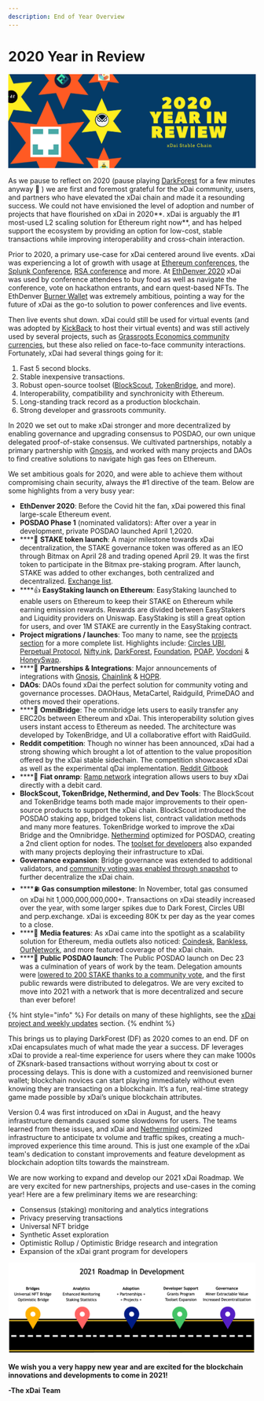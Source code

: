 ```yaml
---
description: End of Year Overview
---
```


# 2020 Year in Review

![](../../../.gitbook/assets/blue-and-orange-bold-stars-new-year-facebook-cover.png)

As we pause to reflect on 2020 \(pause playing [DarkForest](https://dark-forest.online/) for a few minutes anyway 🙂 \) we are first and foremost grateful for the xDai community, users, and partners who have elevated the xDai chain and made it a resounding success. We could not have envisioned the level of adoption and number of projects that have flourished on xDai in 2020**. xDai is arguably the \#1 most-used L2 scaling solution for Ethereum right now**, and has helped support the ecosystem by providing an option for low-cost, stable transactions while improving interoperability and cross-chain interaction.

Prior to 2020, a primary use-case for xDai centered around live events. xDai was experiencing a lot of growth with usage at [Ethereum conferences](../../use-cases/cryptocurrency-for-events-and-conferences/), the [Splunk Conference](../../use-cases/cryptocurrency-for-events-and-conferences/splunk-conference-non-crypto-conference.md), [RSA conference](../../use-cases/cryptocurrency-for-events-and-conferences/rsaconference-2020.md) and more. At [EthDenver 2020](../../use-cases/cryptocurrency-for-events-and-conferences/ethdenver-2020.md) xDai was used by conference attendees to buy food as well as navigate the conference, vote on hackathon entrants, and earn quest-based NFTs. The EthDenver [Burner Wallet](../../../for-users/wallets/burner-wallet/) was extremely ambitious, pointing a way for the future of xDai as the go-to solution to power conferences and live events.

Then live events shut down. xDai could still be used for virtual events \(and was adopted by [KickBack](https://xdai.kickback.events/) to host their virtual events\) and was still actively used by several projects, such as [Grassroots Economics community currencies](../../use-cases/community-currencies.md), but these also relied on face-to-face community interactions. Fortunately, xDai had several things going for it:

1. Fast 5 second blocks.
2. Stable inexpensive transactions.
3. Robust open-source toolset \([BlockScout](https://blockscout.com/xdai/mainnet), [TokenBridge](https://docs.tokenbridge.net/), and more\).
4. Interoperability, compatibility and synchronicity with Ethereum.
5. Long-standing track record as a production blockchain.
6. Strong developer and grassroots community.

In 2020 we set out to make xDai stronger and more decentralized by enabling governance and upgrading consensus to POSDAO, our own unique delegated proof-of-stake consensus. We cultivated partnerships, notably a primary partnership with [Gnosis](https://gnosis.io/), and worked with many projects and DAOs to find creative solutions to navigate high gas fees on Ethereum.

We set ambitious goals for 2020, and were able to achieve them without compromising chain security, always the \#1 directive of the team. Below are some highlights from a very busy year:

* **EthDenver 2020**: Before the Covid hit the fan, xDai powered this final large-scale Ethereum event. 
* **POSDAO Phase 1** \(nominated validators\): After over a year in development, private POSDAO launched April 1,2020.
* \*\*\*\*🥩 **STAKE token launch**: A major milestone towards xDai decentralization, the STAKE governance token was offered as an IEO through Bitmax on April 28 and trading opened April 29. It was the first token to participate in the Bitmax pre-staking program. After launch, STAKE was added to other exchanges, both centralized and decentralized. [Exchange list](https://www.coingecko.com/en/coins/xdai-stake#markets).
* \*\*\*\*👍 **EasyStaking launch on Ethereum**: EasyStaking launched to enable users on Ethereum to keep their STAKE on Ethereum while earning emission rewards. Rewards are divided between EasyStakers and Liquidity providers on Uniswap. EasyStaking is still a great option for users, and over 1M STAKE are currently in the EasyStaking contract.
* **Project migrations / launches**:  Too many to name, see the [projects section](../../project-spotlights/) for a more complete list. Highlights include: [Circles UBI](https://joincircles.net/), [Perpetual Protocol](https://perp.fi/), [Nifty.ink](https://nifty.ink/), [DarkForest](https://dark-forest.online/), [Foundation](https://foundation.app/), [POAP](https://www.poap.xyz/), [Vocdoni](https://blog.vocdoni.io/vocdoni-switched-to-xdai-chain/) & [HoneySwap](https://honeyswap.org/#/swap). 
* \*\*\*\*🤝 **Partnerships & Integrations**: Major announcements of integrations with [Gnosis](https://blog.gnosis.pm/gnosis-protocol-and-xdai-partnership-1de0e48fb14b), [Chainlink](../../project-spotlights/chainlink.md) & [HOPR](https://medium.com/hoprnet/hopr-partners-with-xdai-to-launch-incentivized-testnet-for-network-level-data-privacy-3503721d0374).
* **DAOs**: DAOs found xDai the perfect solution for community voting and governance processes. DAOHaus, MetaCartel, Raidguild, PrimeDAO and others moved their operations.
* \*\*\*\*🌉 **OmniBridge**: The omnibridge lets users to easily transfer any ERC20s between Ethereum and xDai. This interoperability solution gives users instant access to Ethereum as needed. The architecture was developed by TokenBridge, and UI a collaborative effort with RaidGuild.
* **Reddit competition**: Though no winner has been announced, xDai had a strong showing which brought a lot of attention to the value proposition offered by the xDai stable sidechain. The competition showcased xDai as well as the experimental qDai implementation. [Reddit Gitbook](https://challenge.xdaichain.com/)
* \*\*\*\*💸 **Fiat onramp**: [Ramp network](../../../for-users/get-xdai-tokens/buying-xdai-with-fiat/ramp-network.md) integration allows users to buy xDai directly with a debit card.
* **BlockScout, TokenBridge, Nethermind, and Dev Tools**: The BlockScout and TokenBridge teams both made major improvements to their open-source products to support the xDai chain. BlockScout introduced the POSDAO staking app, bridged tokens list, contract validation methods and many more features. TokenBridge worked to improve the xDai Bridge and the Omnibridge. [Nethermind](https://www.nethermind.io/) optimized for POSDAO, creating a 2nd client option for nodes. The [toolset for developers](../../../for-developers/developer-resources/) also expanded with many projects deploying their infrastructure to xDai.
* **Governance expansion**: Bridge governance was extended to additional validators, and [community voting was enabled through snapshot](../../../for-stakers/stake-token/stake-weighted-voting/) to further decentralize the xDai chain. 
* \*\*\*\*⛽ **Gas consumption milestone**: In November, total gas consumed on xDai hit 1,000,000,000,000+. Transactions on xDai steadily increased over the year, with some larger spikes due to Dark Forest, Circles UBI and perp.exchange. xDai is exceeding 80K tx per day as the year comes to a close.
* \*\*\*\*📰 **Media features**: As xDai came into the spotlight as a scalability solution for Ethereum, media outlets also noticed: [Coindesk](https://www.coindesk.com/ethereum-gas-fees-drive-gnosis-powered-prediction-market-to-xdais-layer-2), [Bankless](https://newsletter.banklesshq.com/p/an-intro-to-xdai-ethereums-sister), [OurNetwork](https://ournetwork.substack.com/p/issue-45), and more featured coverage of the xDai chain.
* \*\*\*\*🎉 **Public POSDAO launch**: The Public POSDAO launch on Dec 23 was a culmination of years of work by the team. Delegation amounts were [lowered to 200 STAKE thanks to a community vote](https://snapshot.page/#/xdaistake.eth/proposal/QmW87yvqQ64t97wj4woee1dBtX1uQSeED8pCqoW2yk5qWs), and the first public rewards were distributed to delegatros. We are very excited to move into 2021 with a network that is more decentralized and secure than ever before!

{% hint style="info" %}
For details on many of these highlights, see the [xDai project and weekly updates](./) section.
{% endhint %}

This brings us to playing DarkForest \(DF\) as 2020 comes to an end. DF on xDai encapsulates much of what made the year a success. DF leverages xDai to provide a real-time experience for users where they can make 1000s of ZKsnark-based transactions without worrying about tx cost or processing delays. This is done with a customized and reenvisioned burner wallet; blockchain novices can start playing immediately without even knowing they are transacting on a blockchain. It’s a fun, real-time strategy game made possible by xDai’s unique blockchain attributes.

Version 0.4 was first introduced on xDai in August, and the heavy infrastructure demands caused some slowdowns for users. The teams learned from these issues, and xDai and [Nethermind](https://www.nethermind.io/) optimized infrastructure to anticipate tx volume and traffic spikes, creating a much-improved experience this time around. This is just one example of the xDai team's dedication to constant improvements and feature development as blockchain adoption tilts towards the mainstream.

We are now working to expand and develop our 2021 xDai Roadmap. We are very excited for new partnerships, projects and use-cases in the coming year! Here are a few preliminary items we are researching:

* Consensus \(staking\) monitoring and analytics integrations
* Privacy preserving transactions
* Universal NFT bridge
* Synthetic Asset exploration
* Optimistic Rollup / Optimistic Bridge research and integration
* Expansion of the xDai grant program for developers 

![](../../../.gitbook/assets/5-year-roadmap.png)

**We wish you a very happy new year and are excited for the blockchain innovations and developments to come in 2021!**

**-The xDai Team**


